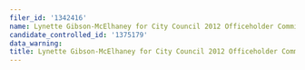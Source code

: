 ```yaml
---
filer_id: '1342416'
name: Lynette Gibson-McElhaney for City Council 2012 Officeholder Committee
candidate_controlled_id: '1375179'
data_warning:
title: Lynette Gibson-McElhaney for City Council 2012 Officeholder Committee
---
```


